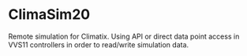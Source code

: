 # ClimaSim20
Remote simulation for Climatix.
Using API or direct data point access in VVS11 controllers in order to read/write simulation data.
